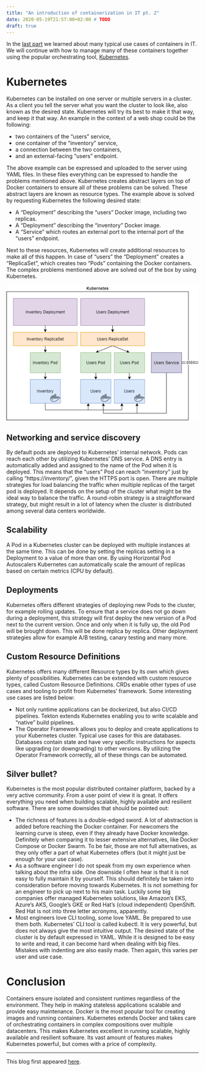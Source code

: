 ```yaml
---
title: "An introduction of containerization in IT pt. 2"
date: 2020-05-19T21:57:00+02:00 # TODO
draft: true
---
```


In the [last part](/posts/an-introduction-of-containerization-in-it-part1) we learned about many typical use cases of containers in IT.
We will continue with how to manage many of these containers together using the popular orchestrating tool, [Kubernetes](https://kubernetes.io/).

# Kubernetes

Kubernetes can be installed on one server or multiple servers in a cluster. As a client you tell the server what you want the cluster to look like, also known as the desired state. Kubernetes will try its best to make it that way, and keep it that way. An example in the context of a web shop could be the following:

 - two containers of the “users” service,
 - one container of the “inventory” service,
 - a connection between the two containers,
 - and an external-facing “users” endpoint.

 The above example can be expressed and uploaded to the server using YAML files. In these files everything can be expressed to handle the problems mentioned above. Kubernetes creates abstract layers on top of Docker containers to ensure all of these problems can be solved. These abstract layers are known as resource types. The example above is solved by requesting Kubernetes the following desired state:

 - A “Deployment” describing the “users” Docker image, including two replicas.
 - A “Deployment” describing the “inventory” Docker image.
 - A “Service” which routes an external port to the internal port of the “users” endpoint.

 Next to these resources, Kubernetes will create additional resources to make all of this happen. In case of “users” the “Deployment” creates a “ReplicaSet”, which creates two “Pods” containing the Docker containers. The complex problems mentioned above are solved out of the box by using Kubernetes.

 ![Kubernetes orchestrating multiple Docker containers](/images/posts/intro-containerization-kubernetes.png "Kubernetes orchestrating multiple Docker containers")

## Networking and service discovery
By default pods are deployed to Kubernetes’ internal network. Pods can reach each other by utilizing Kubernetes’ DNS service. A DNS entry is automatically added and assigned to the name of the Pod when it is deployed. This means that the “users” Pod can reach “inventory” just by calling “https://inventory/”, given the HTTPS port is open. There are multiple strategies for load balancing the traffic when multiple replicas of the target pod is deployed. It depends on the setup of the cluster what might be the ideal way to balance the traffic. A round-robin strategy is a straightforward strategy, but might result in a lot of latency when the cluster is distributed among several data centers worldwide.

## Scalability
A Pod in a Kubernetes cluster can be deployed with multiple instances at the same time. This can be done by setting the replicas setting in a Deployment to a value of more than one. By using Horizontal Pod Autoscalers Kubernetes can automatically scale the amount of replicas based on certain metrics (CPU by default).

## Deployments
Kubernetes offers different strategies of deploying new Pods to the cluster, for example rolling updates. To ensure that a service does not go down during a deployment, this strategy will first deploy the new version of a Pod next to the current version. Once and only when it is fully up, the old Pod will be brought down. This will be done replica by replica. Other deployment strategies allow for example A/B testing, canary testing and many more.

## Custom Resource Definitions
Kubernetes offers many different Resource types by its own which gives plenty of possibilities. Kubernetes can be extended with custom resource types, called Custom Resource Definitions. CRDs enable other types of use cases and tooling to profit from Kubernetes’ framework. Some interesting use cases are listed below:

 - Not only runtime applications can be dockerized, but also CI/CD pipelines. Tekton extends Kubernetes enabling you to write scalable and “native” build pipelines.
 - The Operator Framework allows you to deploy and create applications to your Kubernetes cluster. Typical use cases for this are databases. Databases contain state and have very specific instructions for aspects like upgrading (or downgrading) to other versions. By utilizing the Operator Framework correctly, all of these things can be automated.

## Silver bullet?
Kubernetes is the most popular distributed container platform, backed by a very active community. From a user point of view it is great. It offers everything you need when building scalable, highly available and resilient software. There are some downsides that should be pointed out:

 - The richness of features is a double-edged sword. A lot of abstraction is added before reaching the Docker container. For newcomers the learning curve is steep, even if they already have Docker knowledge. Definitely when comparing it to lesser extensive alternatives, like Docker Compose or Docker Swarm. To be fair, those are not full alternatives, as they only offer a part of what Kubernetes offers (but it might just be enough for your use case).
 - As a software engineer I do not speak from my own experience when talking about the infra side. One downside I often hear is that it is not easy to fully maintain it by yourself. This should definitely be taken into consideration before moving towards Kubernetes. It is not something for an engineer to pick up next to his main task. Luckily some big companies offer managed Kubernetes solutions, like Amazon’s EKS, Azure’s AKS, Google’s GKE or Red Hat’s (cloud independent) OpenShift. Red Hat is not into three letter acronyms, apparently.
 - Most engineers love CLI tooling, some love YAML. Be prepared to use them both. Kubernetes’ CLI tool is called kubectl. It is very powerful, but does not always give the most intuitive output. The desired state of the cluster is by default expressed in YAML. While it is designed to be easy to write and read, it can become hard when dealing with big files. Mistakes with indenting are also easily made. Then again, this varies per user and use case.

# Conclusion
Containers ensure isolated and consistent runtimes regardless of the environment. They help in making stateless applications scalable and provide easy maintenance. Docker is the most popular tool for creating images and running containers. Kubernetes extends Docker and takes care of orchestrating containers in complex compositions over multiple datacenters. This makes Kubernetes excellent in running scalable, highly available and resilient software. Its vast amount of features makes Kubernetes powerful, but comes with a price of complexity.

---

This blog first appeared [here](https://blogs.infosupport.com/an-introduction-of-containerization-in-it/).